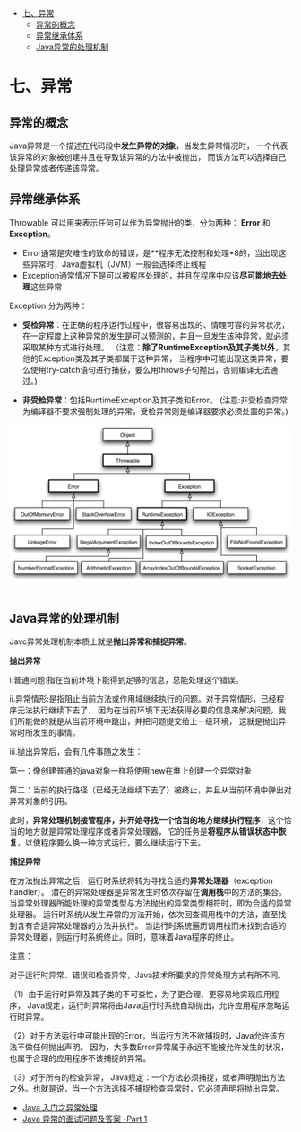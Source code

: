 <!-- GFM-TOC -->
* [七、异常](#七异常)
    * [异常的概念](#异常的概念)
    * [异常继承体系](#异常继承体系)
    * [Java异常的处理机制](#Java异常的处理机制)
<!-- GFM-TOC -->
# 七、异常
## 异常的概念
Java异常是一个描述在代码段中**发生异常的对象**，当发生异常情况时，
一个代表该异常的对象被创建并且在导致该异常的方法中被抛出，
而该方法可以选择自己处理异常或者传递该异常。

## 异常继承体系
Throwable 可以用来表示任何可以作为异常抛出的类，分为两种： **Error**  和 **Exception**。

- Error通常是灾难性的致命的错误，是**程序无法控制和处理*8的，当出现这些异常时，Java虚拟机（JVM）一般会选择终止线程
- Exception通常情况下是可以被程序处理的，并且在程序中应该**尽可能地去处理**这些异常

Exception 分为两种：

- **受检异常**：在正确的程序运行过程中，很容易出现的、情理可容的异常状况，
在一定程度上这种异常的发生是可以预测的，并且一旦发生该种异常，就必须采取某种方式进行处理。
（注意：**除了RuntimeException及其子类以外**，其他的Exception类及其子类都属于这种异常，
当程序中可能出现这类异常，要么使用try-catch语句进行捕获，要么用throws子句抛出，否则编译无法通过。)

- **非受检异常**：包括RuntimeException及其子类和Error。
(注意:非受检查异常为编译器不要求强制处理的异常，受检异常则是编译器要求必须处置的异常。)

<div align="center"> <img src="pics//PPjwP.png" width="600"/> </div><br>

## Java异常的处理机制
Javc异常处理机制本质上就是**抛出异常和捕捉异常**。

**抛出异常**

i.普通问题:指在当前环境下能得到足够的信息，总能处理这个错误。

ii.异常情形:是指阻止当前方法或作用域继续执行的问题。对于异常情形，已经程序无法执行继续下去了，
因为在当前环境下无法获得必要的信息来解决问题，我们所能做的就是从当前环境中跳出，并把问题提交给上一级环境，
这就是抛出异常时所发生的事情。

iii.抛出异常后，会有几件事随之发生：
       
第一：像创建普通的java对象一样将使用new在堆上创建一个异常对象
 
 第二：当前的执行路径（已经无法继续下去了）被终止，并且从当前环境中弹出对异常对象的引用。
        
此时，**异常处理机制接管程序，并开始寻找一个恰当的地方继续执行程序**，这个恰当的地方就是异常处理程序或者异常处理器，
它的任务是**将程序从错误状态中恢复**，以使程序要么换一种方式运行，要么继续运行下去。
    
**捕捉异常**

在方法抛出异常之后，运行时系统将转为寻找合适的**异常处理器**（exception handler）。
潜在的异常处理器是异常发生时依次存留在**调用栈**中的方法的集合。
当异常处理器所能处理的异常类型与方法抛出的异常类型相符时，即为合适的异常处理器。
运行时系统从发生异常的方法开始，依次回查调用栈中的方法，直至找到含有合适异常处理器的方法并执行。
当运行时系统遍历调用栈而未找到合适的异常处理器，则运行时系统终止。同时，意味着Java程序的终止。

注意：

对于运行时异常、错误和检查异常，Java技术所要求的异常处理方式有所不同。

（1）由于运行时异常及其子类的不可查性，为了更合理、更容易地实现应用程序，
Java规定，运行时异常将由Java运行时系统自动抛出，允许应用程序忽略运行时异常。

（2）对于方法运行中可能出现的Error，当运行方法不欲捕捉时，Java允许该方法不做任何抛出声明。
因为，大多数Error异常属于永远不能被允许发生的状况，也属于合理的应用程序不该捕捉的异常。

（3）对于所有的检查异常，
Java规定：一个方法必须捕捉，或者声明抛出方法之外。也就是说，当一个方法选择不捕捉检查异常时，它必须声明将抛出异常。


- [Java 入门之异常处理](https://www.tianmaying.com/tutorial/Java-Exception)
- [Java 异常的面试问题及答案 -Part 1](http://www.importnew.com/7383.html)